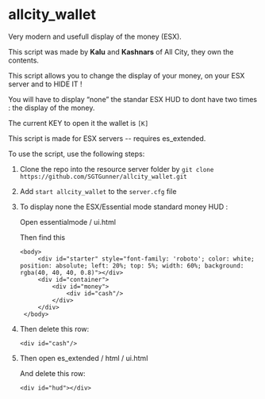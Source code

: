 # allcity_wallet

Very modern and usefull display of the money (ESX). 

This script was made by **Kalu** and **Kashnars** of All City, they own the contents.

This script allows you to change the display of your money, on your ESX server and to HIDE IT !

You will have to display “none” the standar ESX HUD to dont have two times : the display of the money.

The current KEY to open it the wallet is `[K]`

This script is made for ESX servers -- requires es_extended.

To use the script, use the following steps:

1. Clone the repo into the resource server folder by `git clone https://github.com/SGTGunner/allcity_wallet.git`
2. Add `start allcity_wallet` to the `server.cfg` file
3. To display none the ESX/Essential mode standard money HUD :

	Open essentialmode / ui.html

	Then find this

	```
	<body>
	     <div id="starter" style="font-family: 'roboto'; color: white; position: absolute; left: 20%; top: 5%; width: 60%; background: rgba(40, 40, 40, 0.8)"></div>
	     <div id="container">
	         <div id="money">
	             <div id="cash"/>
	         </div>
	     </div>
	 </body>
	 ```

4. Then delete this row:

	`<div id="cash"/>`

5. Then open es_extended / html / ui.html
	
	And delete this row:
	
	`<div id="hud"></div>`


